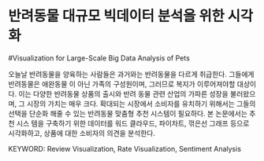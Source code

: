 # 반려동물 대규모 빅데이터 분석을 위한 시각화
#Visualization for Large-Scale Big Data Analysis of Pets

오늘날 반려동물을 양육하는 사람들은 과거와는 반려동물을 다르게 취급한다. 그들에게 반려동물은 애완동물 이 아닌 가족의 구성원이며, 그러므로 복지가 이루어져야할 대상이다. 이는 다양한 반려동물 상품의 출시와 반려 동물 관련 산업의 가파른 성장을 불러왔으며, 그 시장의 가치는 매우 크다. 확대되는 시장에서 소비자를 유치하기 위해서는 그들의 선택을 단순화 해줄 수 있는 반려동물 맞춤형 추천 시스템이 필요하다. 본 논문에서는 추천 시스 템을 구축하기 위한 데이터를 워드 클라우드, 파이차트, 꺾은선 그래프 등으로 시각화하고, 상품에 대한 소비자의 의견을 분석한다.

KEYWORD: Review Visualization, Rate Visualization, Sentiment Analysis

